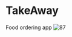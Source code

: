 # TakeAway
Food ordering app
![87](https://user-images.githubusercontent.com/17813115/91970059-6273ac00-ed17-11ea-877c-3206a774acb3.png)
